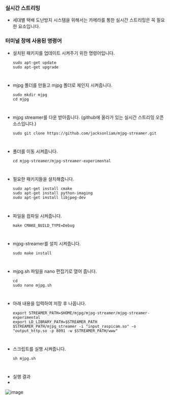 ### 실시간 스트리밍

+ 세대별 택배 도난방지 시스템을 위해서는 카메라를 통한 실시간 스트리밍은 꼭 필요한 요소입니다.


### 터미널 창에 사용된 명령어

+ 설치된 패키지를 업데이트 시켜주기 위한 명령어입니다.

      sudo apt-get update
      sudo apt-get upgrade
#
+ mjpg 폴더를 만들고 mjpg 폴더로 체인지 시켜줍니다.

      sudo mkdir mjpg
      cd mjpg
#
+ mjpg streamer를 다운 받아줍니다. (github에 올라가 있는 실시간 스트리밍 오픈 소스입니다.)

      sudo git clone https://github.com/jacksonliam/mjpg-streamer.git
#          
+ 폴더를 이동 시켜줍니다.

      cd mjpg-streamer/mjpg-streamer-experimental
#            
+ 필요한 패키지들을 설치해줍니다.

      sudo apt-get install cmake
      sudo apt-get install python-imaging
      sudo apt-get install libjpeg-dev
#      
+ 파일을 컴파일 시켜줍니다.

      make CMAKE_BUILD_TYPE=Debug
#
+ mjpg-streamer를 설치 시켜줍니다.

      sudo make install
#
+ mjpg.sh 파일을 nano 편집기로 열어 줍니다.

      cd
      sudo nano mjpg.sh
#
+ 아래 내용을 입력하여 저장 후 나옵니다.

      export STREAMER_PATH=$HOME/mjpg/mjpg-streamer/mjpg-streamer-experimental
      export LD_LIBRARY_PATH=$STREAMER_PATH
      $STREAMER_PATH/mjpg_streamer -i "input_raspicam.so" -o "output_http.so -p 8091 -w $STREAMER_PATH/www"
#
+ 스크립트를 실행 시켜줍니다.

      sh mjpg.sh
#

+ 실행 결과
+
![image](https://user-images.githubusercontent.com/84082544/125980146-aa422c2b-7247-4d21-9894-f510b3896b53.png)
